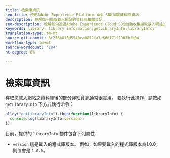 ```yaml
---
title: 檢索庫資訊
seo-title: 使用Adobe Experience Platform Web SDK擷取資料庫資訊
description: 瞭解如何擷取載入網站的資料庫相關資訊
seo-description: 瞭解如何透過Adobe Experience Cloud SDK自動收集擷取載入網站的程式庫相關資訊
keywords: library; library information;getLibraryInfo;libraryInfo;
translation-type: tm+mt
source-git-commit: 8c256b010d5540ea0872fa7e660f71f2903bfb04
workflow-type: tm+mt
source-wordcount: '104'
ht-degree: 0%

---
```



# 檢索庫資訊

存取您載入網站之資料庫後的部分詳細資訊通常很實用。 要執行此操作，請按如 `getLibraryInfo` 下方式執行命令：

```js
alloy("getLibraryInfo").then(function(libraryInfo) {
  console.log(libraryInfo.version);
});
```

目前，提供的 `libraryInfo` 物件包含下列屬性：

* `version` 這是載入的程式庫版本。 例如，如果要載入的程式庫版本為1.0.0，則值會是 `1.0.0`。